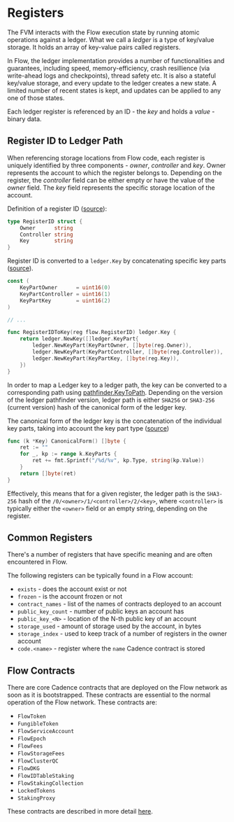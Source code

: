 # Registers

The FVM interacts with the Flow execution state by running atomic operations against a ledger.
What we call a _ledger_ is a type of key/value storage.
It holds an array of key-value pairs called registers.

In Flow, the ledger implementation provides a number of functionalities and guarantees, including speed, memory-efficiency, crash resillience (via write-ahead logs and checkpoints), thread safety etc.
It is also a stateful key/value storage, and every update to the ledger creates a new state.
A limited number of recent states is kept, and updates can be applied to any one of those states.

Each ledger register is referenced by an ID - the *key* and holds a *value* - binary data.

## Register ID to Ledger Path

When referencing storage locations from Flow code, each register is uniquely identified by three components - *owner*, *controller* and *key*.
Owner represents the account to which the register belongs to.
Depending on the register, the *controller* field can be either empty or have the value of the *owner* field.
The *key* field represents the specific storage location of the account.

Definition of a register ID ([source](https://github.com/onflow/flow-go/blob/master/model/flow/ledger.go)):

```go
type RegisterID struct {
    Owner      string
    Controller string
    Key        string
}
```

Register ID is converted to a `ledger.Key` by concatenating specific key parts ([source](https://github.com/onflow/flow-go/blob/master/engine/execution/state/state.go)).

```go
const (
    KeyPartOwner      = uint16(0)
    KeyPartController = uint16(1)
    KeyPartKey        = uint16(2)
)

// ...

func RegisterIDToKey(reg flow.RegisterID) ledger.Key {
    return ledger.NewKey([]ledger.KeyPart{
        ledger.NewKeyPart(KeyPartOwner, []byte(reg.Owner)),
        ledger.NewKeyPart(KeyPartController, []byte(reg.Controller)),
        ledger.NewKeyPart(KeyPartKey, []byte(reg.Key)),
    })
}
```

In order to map a Ledger key to a ledger path, the key can be converted to a corresponding path using [pathfinder.KeyToPath](https://pkg.go.dev/github.com/onflow/flow-go/ledger/common/pathfinder#KeyToPath).
Depending on the version of the ledger pathfinder version, ledger path is either `SHA256` or `SHA3-256` (current version) hash of the canonical form of the ledger key.

The canonical form of the ledger key is the concatenation of the individual key parts, taking into account the key part type ([source](https://github.com/onflow/flow-go/blob/master/ledger/ledger.go))

```go
func (k *Key) CanonicalForm() []byte {
    ret := ""
    for _, kp := range k.KeyParts {
        ret += fmt.Sprintf("/%d/%v", kp.Type, string(kp.Value))
    }
    return []byte(ret)
}
```

Effectively, this means that for a given register, the ledger path is the `SHA3-256` hash of the `/0/<owner>/1/<controller>/2/<key>`, where `<controller>` is typically either the `<owner>` field or an empty string, depending on the register.

## Common Registers

There's a number of registers that have specific meaning and are often encountered in Flow.

The following registers can be typically found in a Flow account:

- `exists` - does the account exist or not
- `frozen` - is the account frozen or not
- `contract_names` - list of the names of contracts deployed to an account
- `public_key_count` - number of public keys an account has
- `public_key_<N>` - location of the N-th public key of an account
- `storage_used` - amount of storage used by the account, in bytes
- `storage_index` - used to keep track of a number of registers in the owner account
- `code.<name>` - register where the `name` Cadence contract is stored

## Flow Contracts

There are core Cadence contracts that are deployed on the Flow network as soon as it is bootstrapped.
These contracts are essential to the normal operation of the Flow network.
These contracts are:

- `FlowToken`
- `FungibleToken`
- `FlowServiceAccount`
- `FlowEpoch`
- `FlowFees`
- `FlowStorageFees`
- `FlowClusterQC`
- `FlowDKG`
- `FlowIDTableStaking`
- `FlowStakingCollection`
- `LockedTokens`
- `StakingProxy`

These contracts are described in more detail [here](../cadence/contracts/flow_contracts.md).
